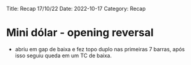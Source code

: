 Title: Recap 17/10/22
Date: 2022-10-17
Category: Recap

# Mini dólar - opening reversal

* abriu em gap de baixa e fez topo duplo nas primeiras 7 barras,  após isso seguiu queda em um TC de baixa.

